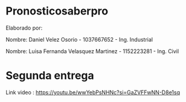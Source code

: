 # Pronosticosaberpro
Elaborado por: 

Nombre: Daniel Velez Osorio - 1037667652 - Ing. Industrial

Nombre: Luisa Fernanda Velasquez Martinez - 1152223281 - Ing. Civil

# Segunda entrega 
Link video : https://youtu.be/wwYebPsNHNc?si=GaZVFFwNN-D8e1sq 
